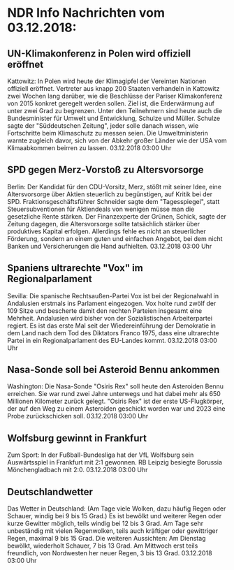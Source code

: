 # NDR Info Nachrichten vom 03.12.2018:


## UN-Klimakonferenz in Polen wird offiziell eröffnet
Kattowitz: In Polen wird heute der Klimagipfel der Vereinten Nationen offiziell eröffnet. Vertreter aus knapp 200 Staaten verhandeln in Kattowitz zwei Wochen lang darüber, wie die Beschlüsse der Pariser Klimakonferenz von 2015 konkret geregelt werden sollen. Ziel ist, die Erderwärmung auf unter zwei Grad zu begrenzen. Unter den Teilnehmern sind heute auch die Bundesminister für Umwelt und Entwicklung, Schulze und Müller. Schulze sagte der "Süddeutschen Zeitung", jeder solle danach wissen, wie Fortschritte beim Klimaschutz zu messen seien. Die Umweltministerin warnte zugleich davor, sich von der Abkehr großer Länder wie der USA vom Klimaabkommen beirren zu lassen. 03.12.2018 03:00 Uhr 

## SPD gegen Merz-Vorstoß zu Altersvorsorge
Berlin: Der Kandidat für den CDU-Vorsitz, Merz, stößt mit seiner Idee, eine Altersvorsorge über Aktien steuerlich zu begünstigen, auf Kritik bei der SPD. Fraktionsgeschäftsführer Schneider sagte dem "Tagesspiegel", statt Steuersubventionen für Aktiendeals von wenigen müsse man die gesetzliche Rente stärken. Der Finanzexperte der Grünen, Schick, sagte der Zeitung dagegen, die Altersvorsorge sollte tatsächlich stärker über produktives Kapital erfolgen. Allerdings fehle es nicht an steuerlicher Förderung, sondern an einem guten und einfachen Angebot, bei dem nicht Banken und Versicherungen die Hand aufhielten. 03.12.2018 03:00 Uhr 

## Spaniens ultrarechte "Vox" im Regionalparlament
Sevilla: Die spanische Rechtsaußen-Partei Vox ist bei der Regionalwahl in Andalusien erstmals ins Parlament eingezogen. Vox holte rund zwölf der 109 Sitze und bescherte damit den rechten Parteien insgesamt eine Mehrheit. Andalusien wird bisher von der Sozialistischen Arbeiterpartei regiert. Es ist das erste Mal seit der Wiedereinführung der Demokratie in dem Land nach dem Tod des Diktators Franco 1975, dass eine ultrarechte Partei in ein Regionalparlament des EU-Landes kommt. 03.12.2018 03:00 Uhr 

## Nasa-Sonde soll bei Asteroid Bennu ankommen
Washington: Die Nasa-Sonde "Osiris Rex" soll heute den Asteroiden Bennu erreichen. Sie war rund zwei Jahre unterwegs und hat dabei mehr als 650 Millionen Kilometer zurück gelegt. "Osiris Rex" ist der erste US-Flugkörper, der auf den Weg zu einem Asteroiden geschickt worden war und 2023 eine Probe zurückschicken soll. 03.12.2018 03:00 Uhr 

## Wolfsburg gewinnt in Frankfurt
Zum Sport: In der Fußball-Bundesliga hat der VfL Wolfsburg sein Auswärtsspiel in Frankfurt mit 2:1 gewonnen. RB Leipzig besiegte Borussia Mönchengladbach mit 2:0. 03.12.2018 03:00 Uhr 

## Deutschlandwetter
Das Wetter in Deutschland:
(Am Tage viele Wolken, dazu häufig Regen oder Schauer, windig bei 9 bis 15 Grad.) Es ist bewölkt und weiterer Regen oder kurze Gewitter möglich, teils windig bei 12 bis 3 Grad. Am Tage sehr unbeständig mit vielen Regenwolken, teils auch kräftiger oder gewittriger Regen, maximal 9 bis 15 Grad. Die weiteren Aussichten: Am Dienstag bewölkt, wiederholt Schauer, 7 bis 13 Grad. Am Mittwoch erst teils freundlich, von Nordwesten her neuer Regen, 3 bis 13 Grad. 03.12.2018 03:00 Uhr 
